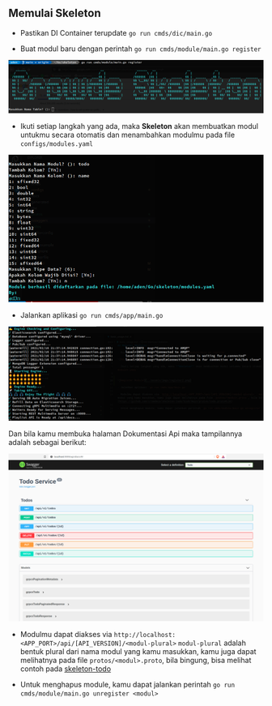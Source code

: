## Memulai Skeleton

- Pastikan DI Container terupdate `go run cmds/dic/main.go`

- Buat modul baru dengan perintah `go run cmds/module/main.go register`

![Register Module](../assets/imgs/register.png)

- Ikuti setiap langkah yang ada, maka **Skeleton** akan membuatkan modul untukmu secara otomatis dan menambahkan modulmu pada file `configs/modules.yaml`


![Register Module](../assets/imgs/register2.png)

- Jalankan aplikasi `go run cmds/app/main.go`

![Run App](../assets/imgs/app.png)

Dan bila kamu membuka halaman Dokumentasi Api maka tampilannya adalah sebagai berikut:

![Swagger](../assets/imgs/swagger.png)

- Modulmu dapat diakses via `http://localhost:<APP_PORT>/api/[API_VERSION]/<modul-plural>` `modul-plural` adalah bentuk plural dari nama modul yang kamu masukkan, kamu juga dapat melihatnya pada file `protos/<modul>.proto`, bila bingung, bisa melihat contoh pada [skeleton-todo](https://github.com/crowdeco/skeleton-todo/blob/main/protos/todo.proto#L34)

- Untuk menghapus module, kamu dapat jalankan perintah `go run cmds/module/main.go unregister <modul>`
